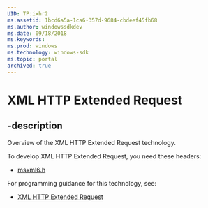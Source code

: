 ```yaml
---
UID: TP:ixhr2
ms.assetid: 1bcd6a5a-1ca6-357d-9684-cbdeef45fb68
ms.author: windowssdkdev
ms.date: 09/18/2018
ms.keywords: 
ms.prod: windows
ms.technology: windows-sdk
ms.topic: portal
archived: true
---
```


# XML HTTP Extended Request

## -description

Overview of the XML HTTP Extended Request technology.

To develop XML HTTP Extended Request, you need these headers:

 * [msxml6.h](../msxml6/index.md)

For programming guidance for this technology, see:
* [XML HTTP Extended Request](/previous-versions/windows/desktop/ixhr2)

